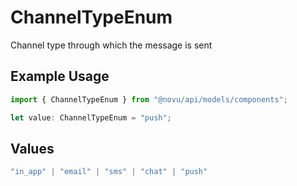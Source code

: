 # ChannelTypeEnum

Channel type through which the message is sent

## Example Usage

```typescript
import { ChannelTypeEnum } from "@novu/api/models/components";

let value: ChannelTypeEnum = "push";
```

## Values

```typescript
"in_app" | "email" | "sms" | "chat" | "push"
```